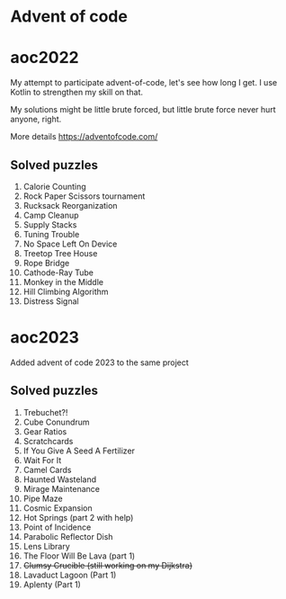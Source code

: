 # Advent of code 

# aoc2022
My attempt to participate advent-of-code, let's see how long I get.
I use Kotlin to strengthen my skill on that.

My solutions might be little brute forced, but little brute force never hurt anyone, right.

More details https://adventofcode.com/

## Solved puzzles
1. Calorie Counting
2. Rock Paper Scissors tournament
3. Rucksack Reorganization
4. Camp Cleanup
5. Supply Stacks
6. Tuning Trouble
7. No Space Left On Device 
8. Treetop Tree House
9. Rope Bridge
10. Cathode-Ray Tube
11. Monkey in the Middle
12. Hill Climbing Algorithm
13. Distress Signal

# aoc2023
Added advent of code 2023 to the same project  
## Solved puzzles
1. Trebuchet?!
2. Cube Conundrum
3. Gear Ratios
4. Scratchcards
5. If You Give A Seed A Fertilizer
6. Wait For It
7. Camel Cards
8. Haunted Wasteland
9. Mirage Maintenance
10. Pipe Maze
11. Cosmic Expansion
12. Hot Springs (part 2 with help)
13. Point of Incidence
14. Parabolic Reflector Dish
15. Lens Library
16. The Floor Will Be Lava (part 1)
17. ~~Clumsy Crucible (still working on my Dijkstra)~~ 
18. Lavaduct Lagoon (Part 1)
19. Aplenty (Part 1)
